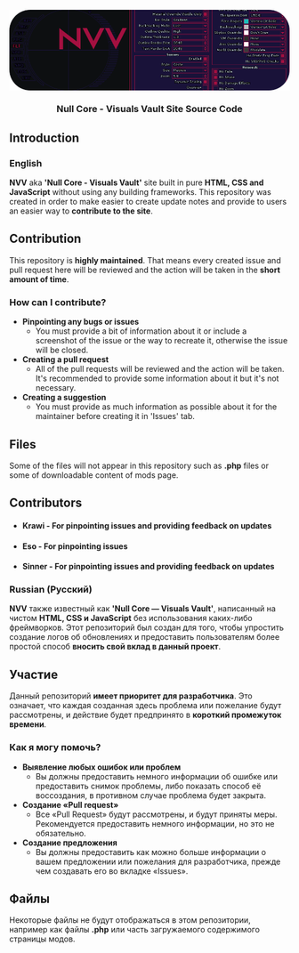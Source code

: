 <p align="center">
  <img src=".github/media/NVV.png" align="center">
</p>
<h3 align="center"> Null Core - Visuals Vault Site Source Code </h3>

## Introduction

### English

**NVV** aka **'Null Core - Visuals Vault'** site built in pure **HTML, CSS and JavaScript** without using any building frameworks. This repository was created in order to make easier to create update notes and provide to users an easier way to **contribute to the site**.

## Contribution
This repository is **highly maintained**. That means every created issue and pull request here will be reviewed and the action will be taken in the **short amount of time**.

### How can I contribute?
- **Pinpointing any bugs or issues**
  - You must provide a bit of information about it or include a screenshot of the issue or the way to recreate it, otherwise the issue will be closed.
- **Creating a pull request**
  - All of the pull requests will be reviewed and the action will be taken. It's recommended to provide some information about it but it's not necessary.
- **Creating a suggestion**
  - You must provide as much information as possible about it for the maintainer before creating it in 'Issues' tab.

## Files
Some of the files will not appear in this repository such as **.php** files or some of downloadable content of mods page.

## Contributors
- #### Krawi - For pinpointing issues and providing feedback on updates
- #### Eso - For pinpointing issues
- #### Sinner - For pinpointing issues and providing feedback on updates

### Russian (Русский)

**NVV** также известный как **'Null Core — Visuals Vault'**, написанный на чистом **HTML, CSS и JavaScript** без использования каких-либо фреймворков. Этот репозиторий был создан для того, чтобы упростить создание логов об обновлениях и предоставить пользователям более простой способ **вносить свой вклад в данный проект**.

## Участие
Данный репозиторий **имеет приоритет для разработчика**. Это означает, что каждая созданная здесь проблема или пожелание будут рассмотрены, и действие будет предпринято в **короткий промежуток времени**.

### Как я могу помочь?
- **Выявление любых ошибок или проблем**
  - Вы должны предоставить немного информации об ошибке или предоставить снимок проблемы, либо показать способ её воссоздания, в противном случае проблема будет закрыта.
- **Создание «Pull request»**
  - Все «Pull Request» будут рассмотрены, и будут приняты меры. Рекомендуется предоставить немного информации, но это не обязательно.
- **Создание предложения**
  - Вы должны предоставить как можно больше информации о вашем предложении или пожелания для разработчика, прежде чем создавать его во вкладке «Issues».

## Файлы
Некоторые файлы не будут отображаться в этом репозитории, например как файлы **.php** или часть загружаемого содержимого страницы модов.
